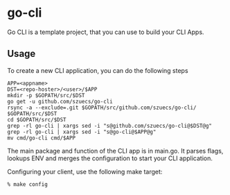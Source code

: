 # go-cli
Go CLI is a template project, that you can use to build your
CLI Apps.

## Usage

To create a new CLI application, you can do the following steps

    APP=<appname>
    DST=<repo-hoster>/<user>/$APP
    mkdir -p $GOPATH/src/$DST
    go get -u github.com/szuecs/go-cli
    rsync -a --exclude=.git $GOPATH/src/github.com/szuecs/go-cli/ $GOPATH/src/$DST
    cd $GOPATH/src/$DST
    grep -rl go-cli | xargs sed -i "s@github.com/szuecs/go-cli@$DST@g"
    grep -rl go-cli | xargs sed -i "s@go-cli@$APP@g"
    mv cmd/go-cli cmd/$APP


The main package and function of the CLI app is in
main.go. It parses flags, lookups ENV and merges the configuration to
start your CLI application.

Configuring your client, use the following make target:

    % make config
